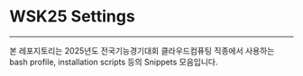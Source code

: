 # WSK25 Settings
---
본 레포지토리는 2025년도 전국기능경기대회 클라우드컴퓨팅 직종에서 사용하는 bash profile, installation scripts 등의 Snippets 모음입니다.